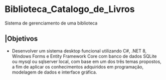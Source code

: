 # Biblioteca_Catalogo_de_Livros
Sistema de gerenciamento de uma biblioteca 
## |Objetivos

- Desenvolver um sistema desktop funcional utilizando C#, .NET 8, Windows Forms e Entity
Framework Core com banco de dados SQLite ou mysql ou sqlserver local, com base em
um dos três temas propostos, a fim de aplicar os conhecimentos adquiridos em programação,
modelagem de dados e interface gráfica.

